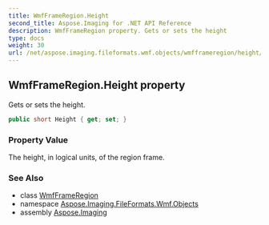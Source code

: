 ```yaml
---
title: WmfFrameRegion.Height
second_title: Aspose.Imaging for .NET API Reference
description: WmfFrameRegion property. Gets or sets the height
type: docs
weight: 30
url: /net/aspose.imaging.fileformats.wmf.objects/wmfframeregion/height/
---
```

## WmfFrameRegion.Height property

Gets or sets the height.

```csharp
public short Height { get; set; }
```

### Property Value

The height, in logical units, of the region frame.

### See Also

* class [WmfFrameRegion](../)
* namespace [Aspose.Imaging.FileFormats.Wmf.Objects](../../wmfframeregion/)
* assembly [Aspose.Imaging](../../../)


